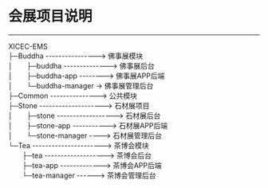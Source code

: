 # 会展项目说明

---

XICEC-EMS  
├─Buddha ----------------> 佛事展模块  
│　　├─buddha --------------> 佛事展后台  
│　　├─buddha-app --------> 佛事展APP后端  
│　　└─buddha-manager -> 佛事展管理后台  
├─Common ---------------> 公共模块  
├─Stone --------------------> 石材展项目  
│　　├─stone ------------------> 石材展后台  
│　　├─stone-app -----------> 石材展APP后端  
│　　└─stone-manager ----> 石材展管理后台  
└─Tea ----------------------> 茶博会模块  
　　├─tea -------------------> 茶博会后台  
　　├─tea-app -------------> 茶博会APP后端  
　　└─tea-manager ------> 茶博会管理后台  
